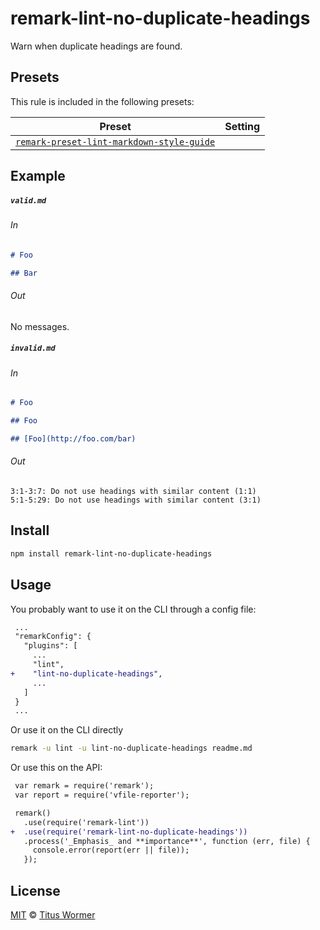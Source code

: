 <!--This file is generated-->

# remark-lint-no-duplicate-headings

Warn when duplicate headings are found.

## Presets

This rule is included in the following presets:

| Preset | Setting |
| ------ | ------- |
| [`remark-preset-lint-markdown-style-guide`](https://github.com/remarkjs/remark-lint/tree/master/packages/remark-preset-lint-markdown-style-guide) |  |

## Example

##### `valid.md`

###### In

```markdown
# Foo

## Bar
```

###### Out

No messages.

##### `invalid.md`

###### In

```markdown
# Foo

## Foo

## [Foo](http://foo.com/bar)
```

###### Out

```text
3:1-3:7: Do not use headings with similar content (1:1)
5:1-5:29: Do not use headings with similar content (3:1)
```

## Install

```sh
npm install remark-lint-no-duplicate-headings
```

## Usage

You probably want to use it on the CLI through a config file:

```diff
 ...
 "remarkConfig": {
   "plugins": [
     ...
     "lint",
+    "lint-no-duplicate-headings",
     ...
   ]
 }
 ...
```

Or use it on the CLI directly

```sh
remark -u lint -u lint-no-duplicate-headings readme.md
```

Or use this on the API:

```diff
 var remark = require('remark');
 var report = require('vfile-reporter');

 remark()
   .use(require('remark-lint'))
+  .use(require('remark-lint-no-duplicate-headings'))
   .process('_Emphasis_ and **importance**', function (err, file) {
     console.error(report(err || file));
   });
```

## License

[MIT](https://github.com/remarkjs/remark-lint/blob/master/LICENSE) © [Titus Wormer](http://wooorm.com)
